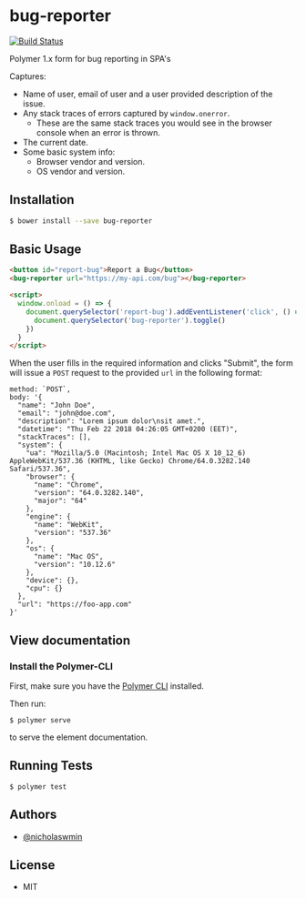 # bug-reporter

[![Build Status](https://travis-ci.org/nicholaswmin/bug-reporter.svg?branch=master)](https://travis-ci.org/nicholaswmin/bug-reporter)

Polymer 1.x form for bug reporting in SPA&#39;s

Captures:

- Name of user, email of user and a user provided description of the issue.
- Any stack traces of errors captured by `window.onerror`.
  - These are the same stack traces you would see in the browser console when
    an error is thrown.
- The current date.
- Some basic system info:
  - Browser vendor and version.
  - OS vendor and version.

## Installation

```bash
$ bower install --save bug-reporter
```

## Basic Usage

```html
<button id="report-bug">Report a Bug</button>
<bug-reporter url="https://my-api.com/bug"></bug-reporter>

<script>
  window.onload = () => {
    document.querySelector('report-bug').addEventListener('click', () => {
      document.querySelector('bug-reporter').toggle()        
    })
  }
</script>
```

When the user fills in the required information and clicks "Submit", the form
will issue a `POST` request to the provided `url` in the following format:

```
method: `POST`,
body: '{
  "name": "John Doe",
  "email": "john@doe.com",
  "description": "Lorem ipsum dolor\nsit amet.",
  "datetime": "Thu Feb 22 2018 04:26:05 GMT+0200 (EET)",
  "stackTraces": [],
  "system": {
    "ua": "Mozilla/5.0 (Macintosh; Intel Mac OS X 10_12_6) AppleWebKit/537.36 (KHTML, like Gecko) Chrome/64.0.3282.140 Safari/537.36",
    "browser": {
      "name": "Chrome",
      "version": "64.0.3282.140",
      "major": "64"
    },
    "engine": {
      "name": "WebKit",
      "version": "537.36"
    },
    "os": {
      "name": "Mac OS",
      "version": "10.12.6"
    },
    "device": {},
    "cpu": {}
  },
  "url": "https://foo-app.com"
}'
```

## View documentation

### Install the Polymer-CLI

First, make sure you have the
[Polymer CLI](https://www.npmjs.com/package/polymer-cli) installed.

Then run:

```
$ polymer serve
```

to serve the element documentation.

## Running Tests

```
$ polymer test
```

## Authors

- [@nicholaswmin][nicholaswmin]


[nicholaswmin]: https://github.com/nicholaswmin


## License

- MIT
